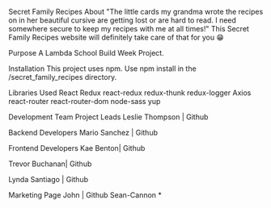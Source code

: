 Secret Family Recipes
About
"The little cards my grandma wrote the recipes on in her beautiful cursive are getting lost or are hard to read. I need somewhere secure to keep my recipes with me at all times!" This Secret Family Recipes website will definitely take care of that for you 😁 

Purpose
A Lambda School Build Week Project.

Installation
This project uses npm. Use npm install in the /secret_family_recipes directory. 

Libraries Used
React
Redux
react-redux
redux-thunk
redux-logger
Axios
react-router
react-router-dom
node-sass
yup



Development Team
Project Leads
Leslie Thompson | Github


Backend Developers
Mario Sanchez | Github


Frontend Developers
Kae Benton| Github

Trevor Buchanan| Github

Lynda Santiago | Github


Marketing Page
John | Github
Sean-Cannon
 *